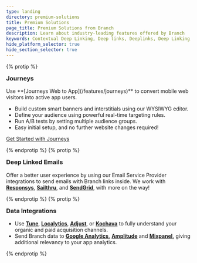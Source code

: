 ```yaml
---
type: landing
directory: premium-solutions
title: Premium Solutions
page_title: Premium Solutions from Branch
description: Learn about industry-leading features offered by Branch
keywords: Contextual Deep Linking, Deep links, Deeplinks, Deep Linking, Deeplinking, Deferred Deep Linking, Deferred Deeplinking, Google App Indexing, Google App Invites, Apple Universal Links, Android App Links, Apple Spotlight Search, Facebook App Links, AppLinks, Deepviews, Deep views, Dashboard, iOS9
hide_platform_selector: true
hide_section_selector: true
---
```


{% protip %}

<h3 style="margin-top:0;">Journeys <i class="fa fa-star" style="margin-left:10px;" aria-hidden="true"></i></h3>
Use **[Journeys Web to App](/features/journeys)** to convert mobile web visitors into active app users.

- Build custom smart banners and interstitials using our WYSIWYG editor.
- Define your audience using powerful real-time targeting rules.
- Run A/B tests by setting multiple audience groups.
- Easy initial setup, and no further website changes required!

<a href="/features/journeys" class="get-started btn btn-primary btn-lg" style="margin-bottom:0;">Get Started with Journeys</a>
<div class="clearfix"></div>

{% endprotip %}
{% protip %}

<h3 style="margin-top:0;">Deep Linked Emails <i class="fa fa-star" style="margin-left:10px;" aria-hidden="true"></i></h3>

Offer a better user experience by using our Email Service Provider integrations to send emails with Branch links inside. We work with **[Responsys](/third-party-integrations/responsys)**, **[Sailthru](/third-party-integrations/sailthru)**, and **[SendGrid](/third-party-integrations/sendgrid)**, with more on the way!

{% endprotip %}
{% protip %}

<h3 style="margin-top:0;">Data Integrations <i class="fa fa-star" style="margin-left:10px;" aria-hidden="true"></i></h3>

- Use **[Tune](/third-party-integrations/tune)**, **[Localytics](/third-party-integrations/localytics)**, **[Adjust](/third-party-integrations/adjust)**, or **[Kochava](/third-party-integrations/kochava)** to fully understand your organic and paid acquisition channels.
- Send Branch data to **[Google Analytics](/third-party-integrations/google-analytics),** **[Amplitude](/third-party-integrations/amplitude)** and **[Mixpanel](/third-party-integrations/mixpanel),** giving additional relevancy to your app analytics.

{% endprotip %}
